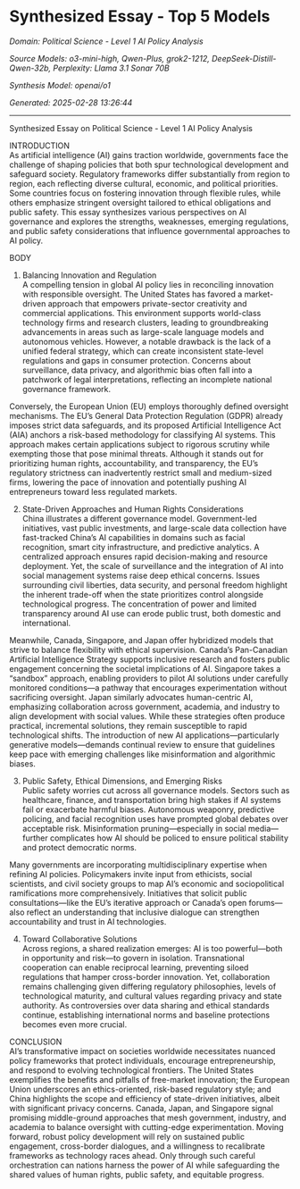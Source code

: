 # Synthesized Essay - Top 5 Models

_Domain: Political Science - Level 1 AI Policy Analysis_

_Source Models: o3-mini-high, Qwen-Plus, grok2-1212, DeepSeek-Distill-Qwen-32b, Perplexity: Llama 3.1 Sonar 70B_

_Synthesis Model: openai/o1_

_Generated: 2025-02-28 13:26:44_

---

Synthesized Essay on Political Science - Level 1 AI Policy Analysis

INTRODUCTION  
As artificial intelligence (AI) gains traction worldwide, governments face the challenge of shaping policies that both spur technological development and safeguard society. Regulatory frameworks differ substantially from region to region, each reflecting diverse cultural, economic, and political priorities. Some countries focus on fostering innovation through flexible rules, while others emphasize stringent oversight tailored to ethical obligations and public safety. This essay synthesizes various perspectives on AI governance and explores the strengths, weaknesses, emerging regulations, and public safety considerations that influence governmental approaches to AI policy.

BODY

1. Balancing Innovation and Regulation  
A compelling tension in global AI policy lies in reconciling innovation with responsible oversight. The United States has favored a market-driven approach that empowers private-sector creativity and commercial applications. This environment supports world-class technology firms and research clusters, leading to groundbreaking advancements in areas such as large-scale language models and autonomous vehicles. However, a notable drawback is the lack of a unified federal strategy, which can create inconsistent state-level regulations and gaps in consumer protection. Concerns about surveillance, data privacy, and algorithmic bias often fall into a patchwork of legal interpretations, reflecting an incomplete national governance framework.

Conversely, the European Union (EU) employs thoroughly defined oversight mechanisms. The EU’s General Data Protection Regulation (GDPR) already imposes strict data safeguards, and its proposed Artificial Intelligence Act (AIA) anchors a risk-based methodology for classifying AI systems. This approach makes certain applications subject to rigorous scrutiny while exempting those that pose minimal threats. Although it stands out for prioritizing human rights, accountability, and transparency, the EU’s regulatory strictness can inadvertently restrict small and medium-sized firms, lowering the pace of innovation and potentially pushing AI entrepreneurs toward less regulated markets.

2. State-Driven Approaches and Human Rights Considerations  
China illustrates a different governance model. Government-led initiatives, vast public investments, and large-scale data collection have fast-tracked China’s AI capabilities in domains such as facial recognition, smart city infrastructure, and predictive analytics. A centralized approach ensures rapid decision-making and resource deployment. Yet, the scale of surveillance and the integration of AI into social management systems raise deep ethical concerns. Issues surrounding civil liberties, data security, and personal freedom highlight the inherent trade-off when the state prioritizes control alongside technological progress. The concentration of power and limited transparency around AI use can erode public trust, both domestic and international.

Meanwhile, Canada, Singapore, and Japan offer hybridized models that strive to balance flexibility with ethical supervision. Canada’s Pan-Canadian Artificial Intelligence Strategy supports inclusive research and fosters public engagement concerning the societal implications of AI. Singapore takes a “sandbox” approach, enabling providers to pilot AI solutions under carefully monitored conditions—a pathway that encourages experimentation without sacrificing oversight. Japan similarly advocates human-centric AI, emphasizing collaboration across government, academia, and industry to align development with social values. While these strategies often produce practical, incremental solutions, they remain susceptible to rapid technological shifts. The introduction of new AI applications—particularly generative models—demands continual review to ensure that guidelines keep pace with emerging challenges like misinformation and algorithmic biases.

3. Public Safety, Ethical Dimensions, and Emerging Risks  
Public safety worries cut across all governance models. Sectors such as healthcare, finance, and transportation bring high stakes if AI systems fail or exacerbate harmful biases. Autonomous weaponry, predictive policing, and facial recognition uses have prompted global debates over acceptable risk. Misinformation pruning—especially in social media—further complicates how AI should be policed to ensure political stability and protect democratic norms.

Many governments are incorporating multidisciplinary expertise when refining AI policies. Policymakers invite input from ethicists, social scientists, and civil society groups to map AI’s economic and sociopolitical ramifications more comprehensively. Initiatives that solicit public consultations—like the EU’s iterative approach or Canada’s open forums—also reflect an understanding that inclusive dialogue can strengthen accountability and trust in AI technologies.

4. Toward Collaborative Solutions  
Across regions, a shared realization emerges: AI is too powerful—both in opportunity and risk—to govern in isolation. Transnational cooperation can enable reciprocal learning, preventing siloed regulations that hamper cross-border innovation. Yet, collaboration remains challenging given differing regulatory philosophies, levels of technological maturity, and cultural values regarding privacy and state authority. As controversies over data sharing and ethical standards continue, establishing international norms and baseline protections becomes even more crucial.  

CONCLUSION  
AI’s transformative impact on societies worldwide necessitates nuanced policy frameworks that protect individuals, encourage entrepreneurship, and respond to evolving technological frontiers. The United States exemplifies the benefits and pitfalls of free-market innovation; the European Union underscores an ethics-oriented, risk-based regulatory style; and China highlights the scope and efficiency of state-driven initiatives, albeit with significant privacy concerns. Canada, Japan, and Singapore signal promising middle-ground approaches that mesh government, industry, and academia to balance oversight with cutting-edge experimentation. Moving forward, robust policy development will rely on sustained public engagement, cross-border dialogues, and a willingness to recalibrate frameworks as technology races ahead. Only through such careful orchestration can nations harness the power of AI while safeguarding the shared values of human rights, public safety, and equitable progress.